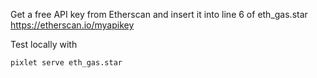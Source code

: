 Get a free API key from Etherscan and insert it into line 6 of eth_gas.star
https://etherscan.io/myapikey

Test locally with

    pixlet serve eth_gas.star
